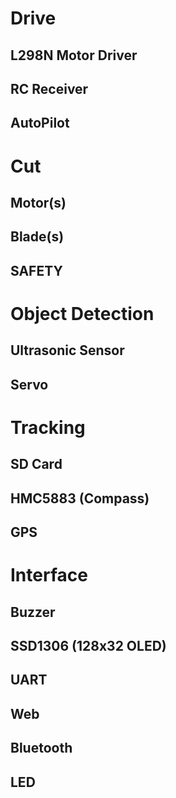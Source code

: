 # Drive
## L298N Motor Driver
## RC Receiver
## AutoPilot

# Cut
## Motor(s)
## Blade(s)
## SAFETY

# Object Detection
## Ultrasonic Sensor
## Servo

# Tracking
## SD Card
## HMC5883 (Compass)
## GPS

# Interface
## Buzzer
## SSD1306 (128x32 OLED)
## UART
## Web
## Bluetooth
## LED
